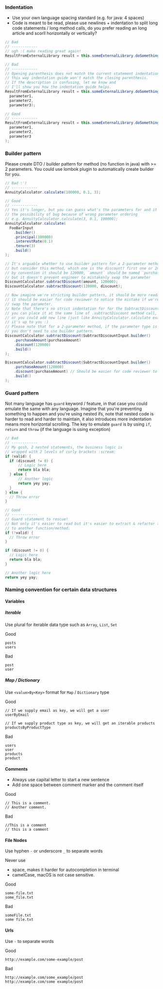 ### Indentation
- Use your own language spacing standard (e.g. for java: 4 spaces)
- Code is meant to be read, please use newlines + indentation to split long code statements / long method calls, do you prefer reading an long article and scorll horizontally or vertically?

```java
// Bad
// ------------
// ugh :( make reading great again!
ResultFromExternalLibrary result = this.someExternalLibrary.doSomethingWithParameter(parameter1, parameter2, parameter3);

// Bad
// ------------
// Opening parenthesis does not match the current statement indentation level,
// this way indentation guide won't match the closing parenthesis.
// If the description is confusing, let me know and
// I'll show you how the indentation guide helps.
ResultFromExternalLibrary result = this.someExternalLibrary.doSomethingWithParameter(
  parameter1,
  parameter2,
  parameter3);

// Good
// ------------
ResultFromExternalLibrary result = this.someExternalLibrary.doSomethingWithParameter(
  parameter1,
  parameter2,
  parameter3
);
```

### Builder pattern
Please create DTO / builder pattern for method (no function in java) with >= 2 parameters.
You could use lombok plugin to automatically create builder for you.

```java
// Bad :')
// ------------
AnnuityCalculator.calculate(100000, 0.1, 3);

// Good
// ------------
// Yes it's longer, but you can guess what's the parameters for and it fixes
// the possibility of bug because of wrong parameter ordering
// e.g. AnnuityCalculator.calculate(3, 0.1, 100000);
AnnuityCalculator.calculate(
  FooBarInput
    .builder()
    .principal(100000)
    .interestRate(0.1)
    .tenure(3)
    .build()
);

// It's arguable whether to use builder pattern for a 2-parameter method,
// but consider this method, which one is the discount? first one or 2nd one?
// by convention it should be 120000, `amount` should be named `purchaseAmount`,
// but it doesn't prevent engineer to mistakenly swap the parameter
DiscountCalculator.subtractDiscount(amount, 120000);
DiscountCalculator.subtractDiscount(120000, discount);

// Now imagine we're stricting builder pattern, it should be more readable and
// it should be easier for code reviewer to notice the mistake if we're mistakenly
// swap the parameter.
// Note that there's no strict indentation for for the SubtractDiscountInput,
// you can place it at the same line of .subtractDiscount method call,
// or you could add new line (just like AnnuityCalculator.calculate example above),
// it's up to you :)
// Please note that for a 2-parameter method, if the parameter type is different then
// you don't need to use builder pattern.
DiscountCalculator.subtractDiscount(SubtractDiscountInput.builder()
    .purchaseAmount(purchaseAmount)
    .discount(120000)
    .build()
);

DiscountCalculator.subtractDiscount(SubtractDiscountInput.builder()
    .purchaseAmount(120000)
    .discount(purchaseAmount) // Should be easier for code reviewer to catch this
    .build()
);

```

### Guard pattern
Not many language has `guard` keyword / feature, in that case you could emulate the same with any language. Imagine that you're preventing something to happen and you're using nested ifs, note that nested code is harder to read and harder to maintain, it also introduces more indentation means more horizontal scrolling. The key to emulate `guard` is by using `if`, `return` and `throw` (if the language is using exception)

```java
// Bad
// ------------
// My gosh, 2 nested statements, the business logic is
// wrapped with 2 levels of curly brackets :scream:
if (valid) {
  if (discount != 0) {
      // Logic here
      return bla bla;
  } else {
      // Another logic
      return yey yay;
  }
} else {
  // Throw error
}

// Good
// ------------
// Guard statement to rescue!
// Not only it's easier to read but it's easier to extract & refactor the "branching" logic inside the if statement
// to another function/method.
if (!valid) {
  // Throw error
}

if (discount != 0) {
  // Logic here
  return bla bla;
}

// Another logic here
return yey yay;
```

### Naming convention for certain data structures
#### Variables
##### Iterable
Use plural for iterable data type such as `Array`, `List`, `Set`

Good
```
posts
users
```

Bad
```
post
user
```

##### Map / Dictionary
Use `<value>By<Key>` format for `Map` / `Dictionary` type

Good
```
// If we supply email as key, we will get a user
userByEmail

// If we supply product type as key, we will get an iterable products
productsByProductType
```

Bad
```
users
user
products
product
```

#### Comments
- Always use capital letter to start a new sentence
- Add one space between comment marker and the comment itself

Good
```
// This is a comment.
// Another comment.
```

Bad
```
//This is a comment
// this is a comment
```

#### File Nodes
Use hyphen `-` or underscore `_` to separate words

Never use
- space, makes it harder for autocompletion in terminal
- camelCase, macOS is not case sensitive.

Good
```
some-file.txt
some_file.txt
```

Bad

```
someFile.txt
some file.txt
```


#### Urls
Use `-` to separate words

Good

```
http://example.com/some-example/post
```

Bad

```
http://example.com/some_example/post
http://example.com/some example/post
```
